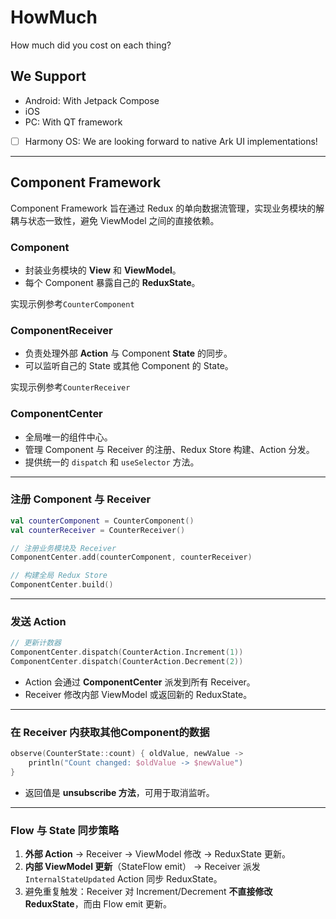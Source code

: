 # HowMuch

How much did you cost on each thing?

## We Support

- Android: With Jetpack Compose
- iOS
- PC: With QT framework
- [ ] Harmony OS: We are looking forward to native Ark UI implementations!




---

## Component Framework
Component Framework 旨在通过 Redux 的单向数据流管理，实现业务模块的解耦与状态一致性，避免 ViewModel 之间的直接依赖。

### Component

* 封装业务模块的 **View** 和 **ViewModel**。
* 每个 Component 暴露自己的 **ReduxState**。

实现示例参考`CounterComponent`

### ComponentReceiver

* 负责处理外部 **Action** 与 Component **State** 的同步。
* 可以监听自己的 State 或其他 Component 的 State。

实现示例参考`CounterReceiver`

### ComponentCenter

* 全局唯一的组件中心。
* 管理 Component 与 Receiver 的注册、Redux Store 构建、Action 分发。
* 提供统一的 `dispatch` 和 `useSelector` 方法。

---

### 注册 Component 与 Receiver

```kotlin
val counterComponent = CounterComponent()
val counterReceiver = CounterReceiver()

// 注册业务模块及 Receiver
ComponentCenter.add(counterComponent, counterReceiver)

// 构建全局 Redux Store
ComponentCenter.build()
```

---

### 发送 Action

```kotlin
// 更新计数器
ComponentCenter.dispatch(CounterAction.Increment(1))
ComponentCenter.dispatch(CounterAction.Decrement(2))
```

* Action 会通过 **ComponentCenter** 派发到所有 Receiver。
* Receiver 修改内部 ViewModel 或返回新的 ReduxState。

---
### 在 Receiver 内获取其他Component的数据

```kotlin
observe(CounterState::count) { oldValue, newValue ->
    println("Count changed: $oldValue -> $newValue")
}
```

* 返回值是 **unsubscribe 方法**，可用于取消监听。

---

### Flow 与 State 同步策略

1. **外部 Action** → Receiver → ViewModel 修改 → ReduxState 更新。
2. **内部 ViewModel 更新**（StateFlow emit） → Receiver 派发 `InternalStateUpdated` Action 同步 ReduxState。
3. 避免重复触发：Receiver 对 Increment/Decrement **不直接修改 ReduxState**，而由 Flow emit 更新。
